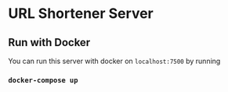 # URL Shortener Server

## Run with Docker
You can run this server with docker on `localhost:7500` by running
### `docker-compose up`